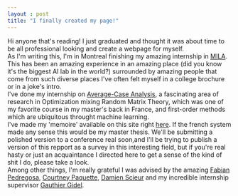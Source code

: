 ```yaml
---
layout : post
title: "I finally created my page!"
---
```


Hi anyone that's reading! I just graduated and thought it was about time to be all professional looking and create a webpage for myself.  
As I'm writing this, I'm in Montreal finishing my amazing internship in [MILA](https://mila.quebec/en/). This has been an amazing experience in an amazing place (did you know it's the biggest AI lab in the world?) surrounded by amazing people that come from such diverse places I've often felt myself in a college brochure or in a joke's intro.  
I've done my internship on [Average-Case Analysis](https://arxiv.org/pdf/2002.04756), a fascinating area of research in Optimization mixing Random Matrix Theory, which was one of my favorite course in my master's back in France, and first-order methods which are ubiquitous throught machine learning.  
I've made my 'memoire' available on this site right [here](http://leonardocunha2107.github.io/files/Rapport_de_Stage.pdf). If the french system made any sense this would be my master thesis. We'll be submitting a polished version  to a conference real soon,and I'll be trying to publish a version of this repport as a survey in this interesting field, but if you're real hasty or just an acquaintance I directed here to get a sense of the kind of shit I do, please take a look.    
Among other things, I'm really grateful I was advised by the amazing [Fabian Pedregosa](http://fa.bianp.net/pages/about.html), [Courtney Paquette](https://cypaquette.github.io/), [Damien Scieur](https://scholar.google.fr/citations?user=hNscQzgAAAAJ&hl=fr) and my incredible internship supervisor [Gauthier Gidel](gauthiergidel.github.io).